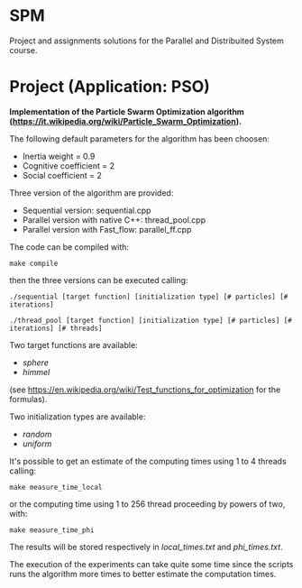 # SPM
Project and assignments solutions for the Parallel and Distribuited System course.

# Project (Application: PSO)
**Implementation of the Particle Swarm Optimization algorithm (https://it.wikipedia.org/wiki/Particle_Swarm_Optimization).**

The following default parameters for the algorithm has been choosen:
+ Inertia weight = 0.9
+ Cognitive coefficient = 2
+ Social coefficient = 2

Three version of the algorithm are provided:
+ Sequential version: sequential.cpp
+ Parallel version with native C++: thread_pool.cpp
+ Parallel version with Fast_flow: parallel_ff.cpp

The code can be compiled with:
```
make compile
```
then the three versions can be executed calling:
```
./sequential [target function] [initialization type] [# particles] [# iterations]
```
```
./thread_pool [target function] [initialization type] [# particles] [# iterations] [# threads]
```
Two target functions are available:
+ *sphere*
+ *himmel*

(see https://en.wikipedia.org/wiki/Test_functions_for_optimization for the formulas).

Two initialization types are available:
+ *random*
+ *uniform*

It's possible to get an estimate of the computing times using 1 to 4 threads calling:
```
make measure_time_local
```
or the computing time using 1 to 256 thread proceeding by powers of two, with:
```
make measure_time_phi
```
The results will be stored respectively in *local_times.txt* and *phi_times.txt*.

The execution of the experiments can take quite some time since the scripts runs the algorithm more times to better estimate the computation times.
